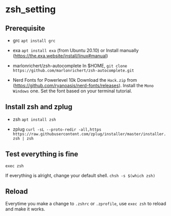 # zsh_setting

## Prerequisite
- grc
`apt install grc`

- exa
`apt install exa` (from Ubuntu 20.10)
or
Install manually (https://the.exa.website/install/linux#manual)

- marlonrichert/zsh-autocomplete
In $HOME,
`git clone https://github.com/marlonrichert/zsh-autocomplete.git`

- Nerd Fonts for Powerlevel 10k
Download the `Hack.zip` from (https://github.com/ryanoasis/nerd-fonts/releases).
Install the `Mono Windows` one.
Set the font based on your terminal tutorial.

## Install zsh and zplug
- zsh
`apt install zsh`

- zplug
`curl -sL --proto-redir -all,https https://raw.githubusercontent.com/zplug/installer/master/installer.zsh | zsh`

## Test everything is fine
`exec zsh`

If everything is alright, change your default shell.
`chsh -s $(which zsh)`

## Reload
Everytime you make a change to `.zshrc` or `.zprofile`, use `exec zsh` to reload and make it works.